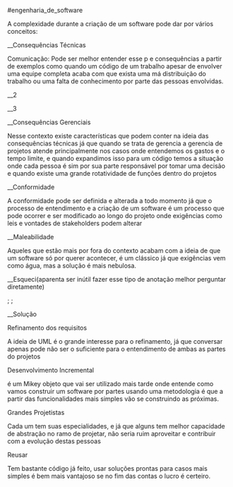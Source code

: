 #engenharia_de_software

A complexidade durante a criação de um software pode dar por vários conceitos:

__Consequências Técnicas

Comunicação: Pode ser melhor entender esse p e consequências a partir de exemplos como  quando um código de um trabalho apesar de envolver uma equipe completa acaba com que exista uma má distribuição do trabalho ou uma falta de conhecimento por parte das pessoas envolvidas.

__2

__3

__Consequências Gerenciais

Nesse contexto existe características que podem conter na ideia das consequências  técnicas já que quando se trata de gerencia a gerencia de projetos atende principalmente nos casos onde entendemos os gastos e o tempo limite, e quando expandimos isso para um código temos a situação onde cada pessoa é sim por sua parte responsável por tomar uma decisão e quando existe uma grande rotatividade de funções dentro do projetos

__Conformidade

A conformidade pode ser definida e alterada a todo momento já que o processo de entendimento e a criação de um software é um processo que pode ocorrer e ser modificado ao longo do projeto onde exigências como leis e vontades de stakeholders podem alterar

__Maleabilidade

Aqueles que estão mais por fora do contexto acabam com a ideia de que um software só por querer acontecer, é um clássico já que exigências vem como água, mas a solução é mais nebulosa.

__Esqueci(aparenta ser inútil fazer esse tipo de anotação melhor perguntar diretamente)

;
;

__Solução



Refinamento dos requisitos

A ideia de UML é o grande interesse para o refinamento, já que conversar apenas pode não ser o suficiente para o entendimento de ambas as partes do projetos

Desenvolvimento Incremental

é um Mikey objeto que vai ser utilizado mais tarde onde entende como vamos construir um software por partes usando uma metodologia é que a partir das funcionalidades mais simples vão se construindo as próximas.

Grandes Projetistas

Cada um tem suas especialidades, e já que alguns tem melhor capacidade de abstração no ramo de projetar, não seria ruim aproveitar e contribuir com a evolução destas pessoas

Reusar

Tem bastante código já feito, usar soluções prontas para casos mais simples é bem mais vantajoso se no fim das contas o lucro é certeiro.

